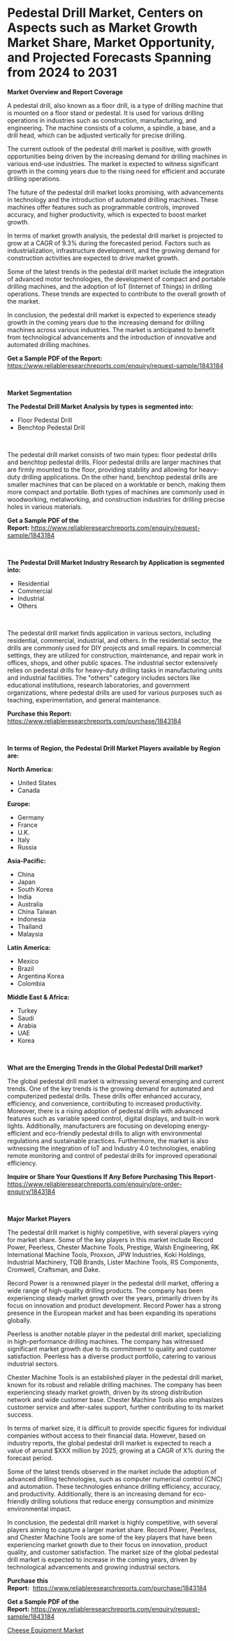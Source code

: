 <p><h1>Pedestal Drill Market, Centers on Aspects such as Market Growth Market Share, Market Opportunity, and Projected Forecasts Spanning from 2024 to 2031</h1></p><p><strong>Market Overview and Report Coverage</strong></p>
<p><p>A pedestal drill, also known as a floor drill, is a type of drilling machine that is mounted on a floor stand or pedestal. It is used for various drilling operations in industries such as construction, manufacturing, and engineering. The machine consists of a column, a spindle, a base, and a drill head, which can be adjusted vertically for precise drilling.</p><p>The current outlook of the pedestal drill market is positive, with growth opportunities being driven by the increasing demand for drilling machines in various end-use industries. The market is expected to witness significant growth in the coming years due to the rising need for efficient and accurate drilling operations.</p><p>The future of the pedestal drill market looks promising, with advancements in technology and the introduction of automated drilling machines. These machines offer features such as programmable controls, improved accuracy, and higher productivity, which is expected to boost market growth.</p><p>In terms of market growth analysis, the pedestal drill market is projected to grow at a CAGR of 9.3% during the forecasted period. Factors such as industrialization, infrastructure development, and the growing demand for construction activities are expected to drive market growth.</p><p>Some of the latest trends in the pedestal drill market include the integration of advanced motor technologies, the development of compact and portable drilling machines, and the adoption of IoT (Internet of Things) in drilling operations. These trends are expected to contribute to the overall growth of the market.</p><p>In conclusion, the pedestal drill market is expected to experience steady growth in the coming years due to the increasing demand for drilling machines across various industries. The market is anticipated to benefit from technological advancements and the introduction of innovative and automated drilling machines.</p></p>
<p><strong>Get a Sample PDF of the Report:</strong> <a href="https://www.reliableresearchreports.com/enquiry/request-sample/1843184">https://www.reliableresearchreports.com/enquiry/request-sample/1843184</a></p>
<p>&nbsp;</p>
<p><strong>Market Segmentation</strong></p>
<p><strong>The Pedestal Drill Market Analysis by types is segmented into:</strong></p>
<p><ul><li>Floor Pedestal Drill</li><li>Benchtop Pedestal Drill</li></ul></p>
<p>&nbsp;</p>
<p><p>The pedestal drill market consists of two main types: floor pedestal drills and benchtop pedestal drills. Floor pedestal drills are larger machines that are firmly mounted to the floor, providing stability and allowing for heavy-duty drilling applications. On the other hand, benchtop pedestal drills are smaller machines that can be placed on a worktable or bench, making them more compact and portable. Both types of machines are commonly used in woodworking, metalworking, and construction industries for drilling precise holes in various materials.</p></p>
<p><strong>Get a Sample PDF of the Report:</strong>&nbsp;<a href="https://www.reliableresearchreports.com/enquiry/request-sample/1843184">https://www.reliableresearchreports.com/enquiry/request-sample/1843184</a></p>
<p>&nbsp;</p>
<p><strong>The Pedestal Drill Market Industry Research by Application is segmented into:</strong></p>
<p><ul><li>Residential</li><li>Commercial</li><li>Industrial</li><li>Others</li></ul></p>
<p>&nbsp;</p>
<p><p>The pedestal drill market finds application in various sectors, including residential, commercial, industrial, and others. In the residential sector, the drills are commonly used for DIY projects and small repairs. In commercial settings, they are utilized for construction, maintenance, and repair work in offices, shops, and other public spaces. The industrial sector extensively relies on pedestal drills for heavy-duty drilling tasks in manufacturing units and industrial facilities. The "others" category includes sectors like educational institutions, research laboratories, and government organizations, where pedestal drills are used for various purposes such as teaching, experimentation, and general maintenance.</p></p>
<p><strong>Purchase this Report:</strong>&nbsp; <a href="https://www.reliableresearchreports.com/purchase/1843184">https://www.reliableresearchreports.com/purchase/1843184</a></p>
<p>&nbsp;</p>
<p><strong>In terms of Region, the Pedestal Drill Market Players available by Region are:</strong></p>
<p>
    <p> <strong> North America: </strong>
        <ul>
            <li>United States</li>
            <li>Canada</li>
        </ul>
        </p> 
    <p> <strong> Europe: </strong>
        <ul>
            <li>Germany</li>
            <li>France</li>
            <li>U.K.</li>
            <li>Italy</li>
            <li>Russia</li>
        </ul>
        </p> 
    <p> <strong> Asia-Pacific: </strong>
        <ul>
            <li>China</li>
            <li>Japan</li>
            <li>South Korea</li>
            <li>India</li>
            <li>Australia</li>
            <li>China Taiwan</li>
            <li>Indonesia</li>
            <li>Thailand</li>
            <li>Malaysia</li>
        </ul>
        </p> 
    <p> <strong> Latin America: </strong>
        <ul>
            <li>Mexico</li>
            <li>Brazil</li>
            <li>Argentina Korea</li>
            <li>Colombia</li>
        </ul>
        </p> 
    <p> <strong> Middle East & Africa: </strong>
        <ul>
            <li>Turkey</li>
            <li>Saudi</li>
            <li>Arabia</li>
            <li>UAE</li>
            <li>Korea</li>
        </ul>
    </p>
    </p>
<p>&nbsp;</p>
<p><strong>What are the Emerging Trends in the Global Pedestal Drill market?</strong></p>
<p><p>The global pedestal drill market is witnessing several emerging and current trends. One of the key trends is the growing demand for automated and computerized pedestal drills. These drills offer enhanced accuracy, efficiency, and convenience, contributing to increased productivity. Moreover, there is a rising adoption of pedestal drills with advanced features such as variable speed control, digital displays, and built-in work lights. Additionally, manufacturers are focusing on developing energy-efficient and eco-friendly pedestal drills to align with environmental regulations and sustainable practices. Furthermore, the market is also witnessing the integration of IoT and Industry 4.0 technologies, enabling remote monitoring and control of pedestal drills for improved operational efficiency.</p></p>
<p><strong>Inquire or Share Your Questions If Any Before Purchasing This Report</strong>- <a href="https://www.reliableresearchreports.com/enquiry/pre-order-enquiry/1843184">https://www.reliableresearchreports.com/enquiry/pre-order-enquiry/1843184</a></p>
<p>&nbsp;</p>
<p><strong>Major Market Players</strong></p>
<p><p>The pedestal drill market is highly competitive, with several players vying for market share. Some of the key players in this market include Record Power, Peerless, Chester Machine Tools, Prestige, Walsh Engineering, RK International Machine Tools, Proxxon, JPW Industries, Koki Holdings, Industrial Machinery, TQB Brands, Lister Machine Tools, RS Components, Cromwell, Craftsman, and Dake.</p><p>Record Power is a renowned player in the pedestal drill market, offering a wide range of high-quality drilling products. The company has been experiencing steady market growth over the years, primarily driven by its focus on innovation and product development. Record Power has a strong presence in the European market and has been expanding its operations globally.</p><p>Peerless is another notable player in the pedestal drill market, specializing in high-performance drilling machines. The company has witnessed significant market growth due to its commitment to quality and customer satisfaction. Peerless has a diverse product portfolio, catering to various industrial sectors.</p><p>Chester Machine Tools is an established player in the pedestal drill market, known for its robust and reliable drilling machines. The company has been experiencing steady market growth, driven by its strong distribution network and wide customer base. Chester Machine Tools also emphasizes customer service and after-sales support, further contributing to its market success.</p><p>In terms of market size, it is difficult to provide specific figures for individual companies without access to their financial data. However, based on industry reports, the global pedestal drill market is expected to reach a value of around $XXX million by 2025, growing at a CAGR of X% during the forecast period.</p><p>Some of the latest trends observed in the market include the adoption of advanced drilling technologies, such as computer numerical control (CNC) and automation. These technologies enhance drilling efficiency, accuracy, and productivity. Additionally, there is an increasing demand for eco-friendly drilling solutions that reduce energy consumption and minimize environmental impact.</p><p>In conclusion, the pedestal drill market is highly competitive, with several players aiming to capture a larger market share. Record Power, Peerless, and Chester Machine Tools are some of the key players that have been experiencing market growth due to their focus on innovation, product quality, and customer satisfaction. The market size of the global pedestal drill market is expected to increase in the coming years, driven by technological advancements and growing industrial sectors.</p></p>
<p><strong>Purchase this Report:</strong>&nbsp;&nbsp;<a href="https://www.reliableresearchreports.com/purchase/1843184">https://www.reliableresearchreports.com/purchase/1843184</a></p>
<p></p>
<p><strong>Get a Sample PDF of the Report:</strong>&nbsp;<a href="https://www.reliableresearchreports.com/enquiry/request-sample/1843184">https://www.reliableresearchreports.com/enquiry/request-sample/1843184</a></p>
<p><p><a href="https://github.com/dzharov81/Market-Research-Report-List-2/blob/main/cheese-equipment-market.md">Cheese Equipment Market</a></p></p>